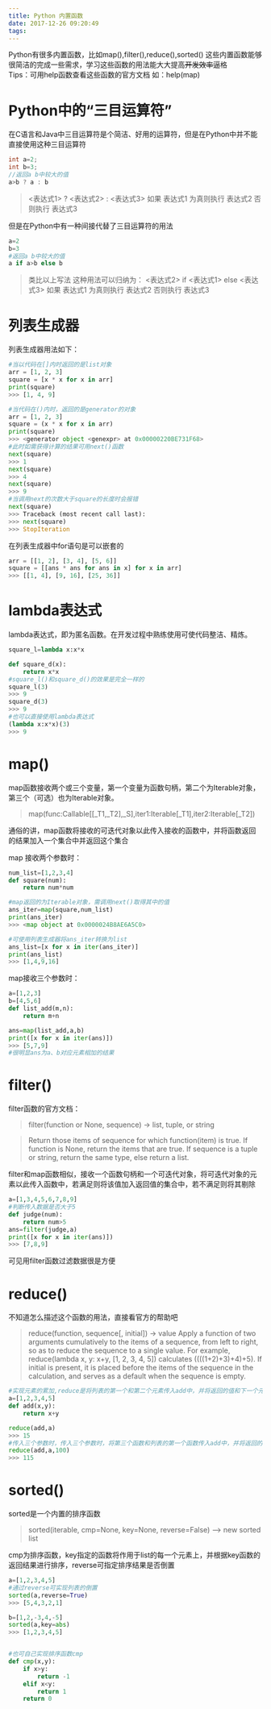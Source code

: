 ```yaml
---
title: Python 内置函数
date: 2017-12-26 09:20:49
tags:
---
```

Python有很多内置函数，比如map(),filter(),reduce(),sorted() 这些内置函数能够很简洁的完成一些需求，学习这些函数的用法能大大提高~~开发效率~~逼格  
Tips：可用help函数查看这些函数的官方文档 如：help(map)
# Python中的“三目运算符”
在C语言和Java中三目运算符是个简洁、好用的运算符，但是在Python中并不能直接使用这种三目运算符
```java
int a=2;
int b=3;
//返回a b中较大的值
a>b ? a : b
```
> <表达式1> ? <表达式2> : <表达式3>
> 如果 表达式1 为真则执行 表达式2 否则执行 表达式3

但是在Python中有一种间接代替了三目运算符的用法

```python
a=2
b=3
#返回a b中较大的值
a if a>b else b
```
>类比以上写法 这种用法可以归纳为：
><表达式2> if <表达式1> else <表达式3>
>如果 表达式1 为真则执行 表达式2 否则执行 表达式3

# 列表生成器
列表生成器用法如下：
``` python
#当以代码在[]内时返回的是list对象
arr = [1, 2, 3]
square = [x * x for x in arr]
print(square)
>>> [1, 4, 9]

#当代码在()内时，返回的是generator的对象
arr = [1, 2, 3]
square = (x * x for x in arr)
print(square)
>>> <generator object <genexpr> at 0x00000220BE731F68>
#此时如需获得计算的结果可用next()函数
next(square)
>>> 1
next(square)
>>> 4
next(square)
>>> 9
#当调用next的次数大于square的长度时会报错
next(square)
>>> Traceback (most recent call last):
>>> next(square)
>>> StopIteration
```
在列表生成器中for语句是可以嵌套的
```python
arr = [[1, 2], [3, 4], [5, 6]]
square = [[ans * ans for ans in x] for x in arr]
>>> [[1, 4], [9, 16], [25, 36]]
```

# lambda表达式

lambda表达式，即为匿名函数。在开发过程中熟练使用可使代码整洁、精炼。
``` python
square_l=lambda x:x*x

def square_d(x):
	return x*x
#square_l()和square_d()的效果是完全一样的
square_l(3)
>>> 9
square_d(3)
>>> 9
#也可以直接使用lambda表达式
(lambda x:x*x)(3)
>>> 9
```



# map()
map函数接收两个或三个变量，第一个变量为函数句柄，第二个为Iterable对象，第三个（可选）也为Iterable对象。
>map(func:Callable[[_T1,_T2],_S],iter1:Iterable[_T1],iter2:Iterable[_T2])

通俗的讲，map函数将接收的可迭代对象以此传入接收的函数中，并将函数返回的结果加入一个集合中并返回这个集合

map 接收两个参数时：
``` Python
num_list=[1,2,3,4]
def square(num):
	return num*num

#map返回的为Iterable对象，需调用next()取得其中的值
ans_iter=map(square,num_list)
print(ans_iter)
>>> <map object at 0x0000024B8AE6A5C0>

#可使用列表生成器将ans_iter转换为list
ans_list=[x for x in iter(ans_iter)]
print(ans_list)
>>> [1,4,9,16]
```

map接收三个参数时：

``` python
a=[1,2,3]
b=[4,5,6]
def list_add(m,n):
	return m+n

ans=map(list_add,a,b)
print([x for x in iter(ans)])
>>> [5,7,9]
#很明显ans为a、b对应元素相加的结果
```


# filter()
filter函数的官方文档：
> filter(function or None, sequence) -> list, tuple, or string

>    Return those items of sequence for which function(item) is true.  If
>    function is None, return the items that are true.  If sequence is a tuple
>    or string, return the same type, else return a list.

filter和map函数相似，接收一个函数句柄和一个可迭代对象，将可迭代对象的元素以此传入函数中，若满足则将该值加入返回值的集合中，若不满足则将其剔除
```python
a=[1,3,4,5,6,7,8,9]
#判断传入数据是否大于5
def judge(num):
	return num>5
ans=filter(judge,a)
print([x for x in iter(ans)])
>>> [7,8,9]
```

可见用filter函数过滤数据很是方便

# reduce()
不知道怎么描述这个函数的用法，直接看官方的帮助吧
>reduce(function, sequence[, initial]) -> value
>Apply a function of two arguments cumulatively to the items of a sequence,
>from left to right, so as to reduce the sequence to a single value.
>For example, reduce(lambda x, y: x+y, [1, 2, 3, 4, 5]) calculates
>((((1+2)+3)+4)+5).  If initial is present, it is placed before the items
>of the sequence in the calculation, and serves as a default when the sequence is empty.

```python
#实现元素的累加,reduce是将列表的第一个和第二个元素传入add中，并将返回的值和下一个元素一起传入，直到列表的元素都传入过。
a=[1,2,3,4,5]
def add(x,y):
	return x+y

reduce(add,a)
>>> 15
#传入三个参数时，传入三个参数时，将第三个函数和列表的第一个函数传入add中，并将返回的值和下一个元素一起传入，直到列表的元素都传入过。
reduce(add,a,100)
>>> 115
```

# sorted()
sorted是一个内置的排序函数
> sorted(iterable, cmp=None, key=None, reverse=False) --> new sorted list

cmp为排序函数，key指定的函数将作用于list的每一个元素上，并根据key函数的返回结果进行排序，reverse可指定排序结果是否倒置

```python
a=[1,2,3,4,5]
#通过reverse可实现列表的倒置
sorted(a,reverse=True)
>>> [5,4,3,2,1]

b=[1,2,-3,4,-5]
sorted(a,key=abs)
>>> [1,2,3,4,5]


#也可自己实现排序函数cmp
def cmp(x,y):
	if x>y:
    	return -1
    elif x<y:
    	return 1
    return 0

```
